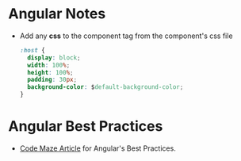 # Angular Notes

- Add any **css** to the component tag from the component's css file

  ```css
  :host {
    display: block;
    width: 100%;
    height: 100%;
    padding: 30px;
    background-color: $default-background-color;
  }
  ```

# Angular Best Practices

- [Code Maze Article](https://code-maze.com/angular-best-practices/) for Angular's Best Practices.
